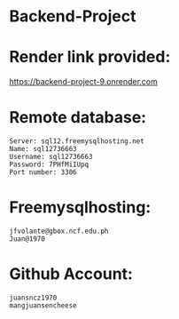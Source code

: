 ﻿# Backend-Project

# Render link provided:
 https://backend-project-9.onrender.com

# Remote database: 
    Server: sql12.freemysqlhosting.net
    Name: sql12736663
    Username: sql12736663
    Password: 7PHfMiIUpq
    Port number: 3306

# Freemysqlhosting: 
    jfvolante@gbox.ncf.edu.ph
    Juan@1970

# Github Account: 
    juansncz1970
    mangjuansencheese
